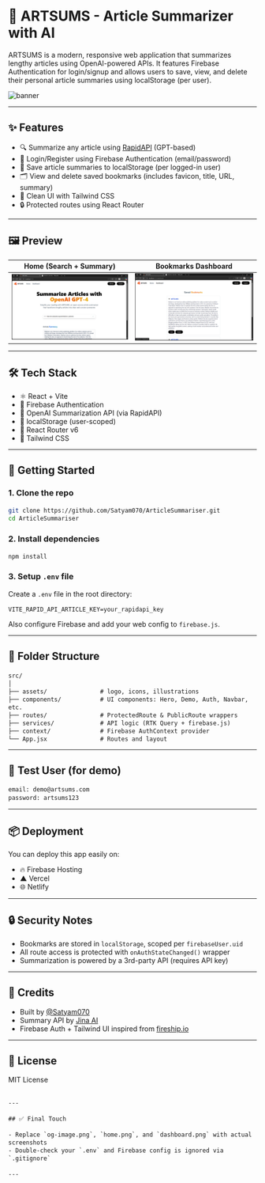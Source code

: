 
# 📰 ARTSUMS - Article Summarizer with AI

ARTSUMS is a modern, responsive web application that summarizes lengthy articles using OpenAI-powered APIs. It features Firebase Authentication for login/signup and allows users to save, view, and delete their personal article summaries using localStorage (per user).

![banner](./public/og-image.png) <!-- optional preview image -->

---

## ✨ Features

- 🔍 Summarize any article using [RapidAPI](https://rapidapi.com/restyler/api/article-extractor-and-summarizer) (GPT-based)
- 🔐 Login/Register using Firebase Authentication (email/password)
- 💾 Save article summaries to localStorage (per logged-in user)
- 🗂 View and delete saved bookmarks (includes favicon, title, URL, summary)
- 🎨 Clean UI with Tailwind CSS
- 🔒 Protected routes using React Router

---

## 🖼️ Preview

| Home (Search + Summary) | Bookmarks Dashboard |
|--------------------------|---------------------|
| ![home](./screenshots/home.png) | ![dashboard](./screenshots/bookmark.png) |

---

## 🛠 Tech Stack

- ⚛️ React + Vite
- 🔐 Firebase Authentication
- 🧠 OpenAI Summarization API (via RapidAPI)
- 💾 localStorage (user-scoped)
- 🧭 React Router v6
- 🎨 Tailwind CSS

---

## 🚀 Getting Started

### 1. Clone the repo

```bash
git clone https://github.com/Satyam070/ArticleSummariser.git
cd ArticleSummariser
````

### 2. Install dependencies

```bash
npm install
```

### 3. Setup `.env` file

Create a `.env` file in the root directory:

```env
VITE_RAPID_API_ARTICLE_KEY=your_rapidapi_key
```

Also configure Firebase and add your web config to `firebase.js`.

---

## 📁 Folder Structure

```
src/
│
├── assets/               # logo, icons, illustrations
├── components/           # UI components: Hero, Demo, Auth, Navbar, etc.
├── routes/               # ProtectedRoute & PublicRoute wrappers
├── services/             # API logic (RTK Query + firebase.js)
├── context/              # Firebase AuthContext provider
└── App.jsx               # Routes and layout
```

---

## 🧪 Test User (for demo)

```txt
email: demo@artsums.com
password: artsums123
```

---

## 📦 Deployment

You can deploy this app easily on:

* 🔥 Firebase Hosting
* ▲ Vercel
* 🌐 Netlify

---

## 🔒 Security Notes

* Bookmarks are stored in `localStorage`, scoped per `firebaseUser.uid`
* All route access is protected with `onAuthStateChanged()` wrapper
* Summarization is powered by a 3rd-party API (requires API key)

---

## 🙌 Credits

* Built by [@Satyam070](https://github.com/Satyam070)
* Summary API by [Jina AI](https://rapidapi.com/restyler/api/article-extractor-and-summarizer)
* Firebase Auth + Tailwind UI inspired from [fireship.io](https://fireship.io/)

---

## 📄 License

MIT License

```

---

## ✅ Final Touch

- Replace `og-image.png`, `home.png`, and `dashboard.png` with actual screenshots
- Double-check your `.env` and Firebase config is ignored via `.gitignore`

---
